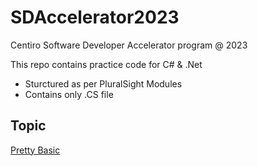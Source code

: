 # SDAccelerator2023
Centiro Software Developer Accelerator program @ 2023

This repo contains practice code for C# & .Net

- Sturctured as per PluralSight Modules
- Contains only .CS file

## Topic

[Pretty Basic](https://github.com/Sumit-Patil-10/SDAccelerator2023/blob/8af0739b69a9d7aadedf91eacfc2605505e8ae9d/Basic.cs)

